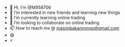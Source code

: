- 👋 Hi, I’m @M958706
- 👀 I’m interested in new friends and learning new things 
- 🌱 I’m currently learning online trading 
- 💞️ I’m looking to collaborate on online trading 
- 📫 How to reach me @ masimbakanyongo@gmail.com 
- 😄 
- ⚡ 

<!---
M958706/M958706 is a ✨ special ✨ repository because its `README.md` (this file) appears on your GitHub profile.
You can click the Preview link to take a look at your changes.
--->
